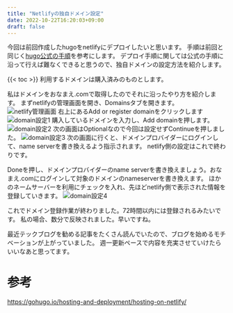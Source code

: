 ```yaml
---
title: "Netlifyの独自ドメイン設定"
date: 2022-10-22T16:20:03+09:00
draft: false
---
```

今回は前回作成したhugoをnetlifyにデプロイしたいと思います。
手順は前回と同じく[hugo公式の手順](https://gohugo.io/hosting-and-deployment/hosting-on-netlify/)を参考にします。
デプロイ手順に関しては公式の手順に沿って行えば難なくできると思うので、独自ドメインの設定方法を紹介します。
<!--more-->
{{< toc >}}
利用するドメインは購入済みのものとします。

私はドメインをおなまえ.comで取得したのでそれに沿ったやり方を紹介します。
まずnetlifyの管理画面を開き、Domainsタブを開きます。
![netlify管理画面](/images/netlify-admin.png)
右上にあるAdd or register domainをクリックします
![domain設定1](/images/setup-domain.png)
購入しているドメインを入力し、Add domainを押します。
![domain設定2](/images/setup-domain2.png)
次の画面はOptionalなので今回は設定せずContinueを押しました。
![domain設定3](/images/setup-domain3.png)
次の画面に行くと、ドメインプロバイダーにログインして、name serverを書き換えるよう指示されます。
netlify側の設定はこれで終わりです。

Doneを押し、ドメインプロバイダーのname serverを書き換えましょう。おなまえ.comにログインして対象のドメインのnameserverを書き換えます。
ほかのネームサーバーを利用にチェックを入れ、先ほどnetlify側で表示された情報を登録していきます。
![domain設定4](/images/setup-domain4.png)

これでドメイン登録作業が終わりました。72時間以内には登録されるみたいです。
私の場合、数分で反映されました。早いですね。

最近テックブログを勧める記事をたくさん読んでいたので、ブログを始めるモチベーションが上がっていました。
週一更新ペースで内容を充実させていけたらいいなあと思ってます。
# 参考
https://gohugo.io/hosting-and-deployment/hosting-on-netlify/